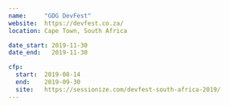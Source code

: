 ```yaml
---
name:     "GDG DevFest"
website:  https://devfest.co.za/
location: Cape Town, South Africa

date_start: 2019-11-30
date_end:   2019-11-30

cfp:
  start:  2019-08-14
  end:    2019-09-30
  site:   https://sessionize.com/devfest-south-africa-2019/
---
```

